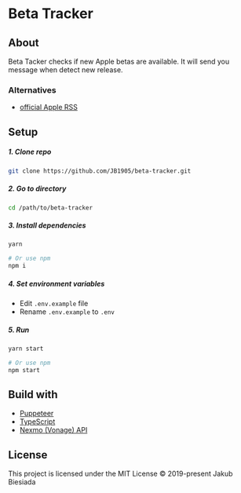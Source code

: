 # Beta Tracker

## About

Beta Tacker checks if new Apple betas are available. It will send you message when detect new release.

### Alternatives

- [official Apple RSS](feed://developer.apple.com/news/releases/rss/releases.rss)

## Setup

##### 1. Clone repo

```sh
git clone https://github.com/JB1905/beta-tracker.git
```

##### 2. Go to directory

```sh
cd /path/to/beta-tracker
```

##### 3. Install dependencies

```sh
yarn

# Or use npm
npm i
```

##### 4. Set environment variables

- Edit `.env.example` file
- Rename `.env.example` to `.env`

##### 5. Run

```sh
yarn start

# Or use npm
npm start
```

## Build with

- [Puppeteer](https://pptr.dev/)
- [TypeScript](https://www.typescriptlang.org/)
- [Nexmo (Vonage) API](https://developer.nexmo.com/)

## License

This project is licensed under the MIT License © 2019-present Jakub Biesiada
